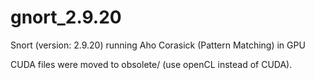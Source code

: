 # gnort_2.9.20
Snort (version: 2.9.20) running Aho Corasick (Pattern Matching) in GPU

CUDA files were moved to obsolete/ (use openCL instead of CUDA).
